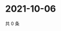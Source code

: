 # 2021-10-06

共 0 条

<!-- BEGIN WEIBO -->
<!-- 最后更新时间 Wed Oct 06 2021 13:12:29 GMT+0800 (China Standard Time) -->

<!-- END WEIBO -->
